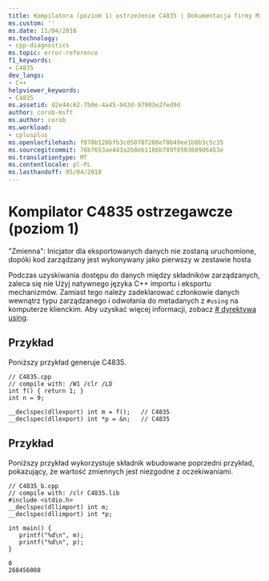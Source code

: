 ```yaml
---
title: Kompilatora (poziom 1) ostrzeżenie C4835 | Dokumentacja firmy Microsoft
ms.custom: ''
ms.date: 11/04/2016
ms.technology:
- cpp-diagnostics
ms.topic: error-reference
f1_keywords:
- C4835
dev_langs:
- C++
helpviewer_keywords:
- C4835
ms.assetid: d2e44c62-7b0e-4a45-943d-97903e27ed9d
author: corob-msft
ms.author: corob
ms.workload:
- cplusplus
ms.openlocfilehash: f078b128bfb3cd50707208e78b49ee1b8b3c5c35
ms.sourcegitcommit: 76b7653ae443a2b8eb1186b789f8503609d6453e
ms.translationtype: MT
ms.contentlocale: pl-PL
ms.lasthandoff: 05/04/2018
---
```

# <a name="compiler-warning-level-1-c4835"></a>Kompilator C4835 ostrzegawcze (poziom 1)
"Zmienna": Inicjator dla eksportowanych danych nie zostaną uruchomione, dopóki kod zarządzany jest wykonywany jako pierwszy w zestawie hosta  
  
 Podczas uzyskiwania dostępu do danych między składników zarządzanych, zaleca się nie Użyj natywnego języka C++ importu i eksportu mechanizmów. Zamiast tego należy zadeklarować członkowie danych wewnątrz typu zarządzanego i odwołania do metadanych z `#using` na komputerze klienckim. Aby uzyskać więcej informacji, zobacz [# dyrektywa using](../../preprocessor/hash-using-directive-cpp.md).  
  
## <a name="example"></a>Przykład  
 Poniższy przykład generuje C4835.  
  
```  
// C4835.cpp  
// compile with: /W1 /clr /LD  
int f() { return 1; }  
int n = 9;  
  
__declspec(dllexport) int m = f();   // C4835  
__declspec(dllexport) int *p = &n;   // C4835  
```  
  
## <a name="example"></a>Przykład  
 Poniższy przykład wykorzystuje składnik wbudowane poprzedni przykład, pokazujący, że wartość zmiennych jest niezgodne z oczekiwaniami.  
  
```  
// C4835_b.cpp  
// compile with: /clr C4835.lib  
#include <stdio.h>  
__declspec(dllimport) int m;  
__declspec(dllimport) int *p;  
  
int main() {  
   printf("%d\n", m);  
   printf("%d\n", p);  
}  
```  
  
```Output  
0  
268456008  
```